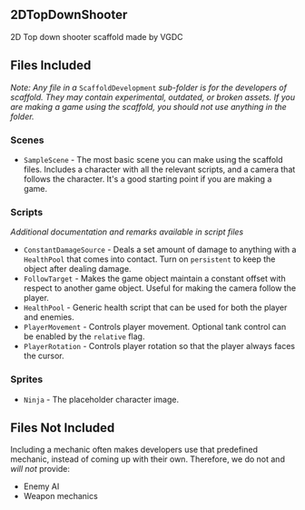 ## 2DTopDownShooter

2D Top down shooter scaffold made by VGDC

## Files Included

_Note: Any file in a_ `ScaffoldDevelopment` _sub-folder is for the developers of scaffold.
They may contain experimental, outdated, or broken assets.
If you are making a game using the scaffold, you should not use anything in the folder._ 

### Scenes

* `SampleScene` -
  The most basic scene you can make using the scaffold files.
  Includes a character with all the relevant scripts, and a camera that follows the character.
  It's a good starting point if you are making a game.

### Scripts

_Additional documentation and remarks available in script files_

* `ConstantDamageSource` - 
  Deals a set amount of damage to anything with a `HealthPool` that comes into contact.
  Turn on `persistent` to keep the object after dealing damage.
* `FollowTarget` -
  Makes the game object maintain a constant offset with respect to another game object.
  Useful for making the camera follow the player.
* `HealthPool` - 
  Generic health script that can be used for both the player and enemies.
* `PlayerMovement` - 
  Controls player movement. Optional tank control can be enabled by the `relative` flag.
* `PlayerRotation` - 
  Controls player rotation so that the player always faces the cursor.
  
### Sprites

* `Ninja` - 
  The placeholder character image.

## Files Not Included

Including a mechanic often makes developers use that predefined mechanic, instead of coming up with their own. Therefore, we do not and _will not_ provide:

* Enemy AI
* Weapon mechanics
